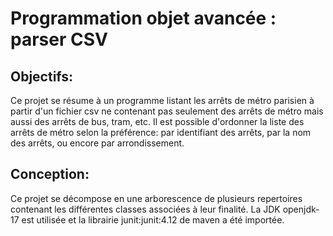 # Programmation objet avancée : parser CSV

## Objectifs:
Ce projet se résume à un programme listant les arrêts de métro parisien à partir d'un fichier csv ne contenant pas seulement des arrêts de métro mais aussi des arrêts de bus, tram, etc.
Il est possible d'ordonner la liste des arrêts de métro selon la préférence: par identifiant des arrêts, par la nom des arrêts, ou encore par arrondissement.

## Conception:
Ce projet se décompose en une arborescence de plusieurs repertoires contenant les différentes classes associées à leur finalité. La JDK openjdk-17 est utilisée et la librairie junit:junit:4.12 de maven a été importée.
